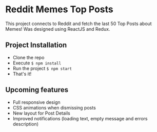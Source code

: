 # Reddit Memes Top Posts
This project connects to Reddit and fetch the last 50 Top Posts about Memes!
Was designed using ReactJS and Redux.

## Project Installation
- Clone the repo
- Execute `$ npm install`
- Run the project `$ npm start`
- That's it!

## Upcoming features
- Full responsive design
- CSS animations when dismissing posts
- New layout for Post Details
- Improved notifications (loading text, empty message and errors description)